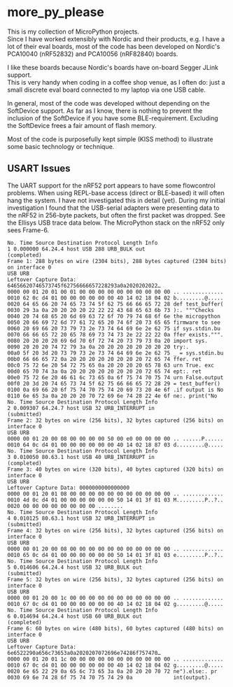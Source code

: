 # more_py_please
This is my collection of MicroPython projects.  
Since I have worked extensibly with Nordic and their products, e.g. I have a lot of their eval boards, most of the code has been developed on Nordic's PCA10040 (nRF52832) and PCA10056 (nRF82840) boards.

I like these boards because Nordic's boards have on-board Segger JLink support.  
This is very handy when coding in a coffee shop venue, as I often do: just a small discrete eval board connected to my laptop via one USB cable.

In general, most of the code was developed without depending on the SoftDevice support. As far as I know, there is nothing to prevent the inclusion of the SoftDevice if you have some BLE-requirement.  Excluding the SoftDevice frees a fair amount of flash memory.

Most of the code is purposefully kept simple (KISS method) to illustrate some basic technology or technique.

## USART Issues
The UART support for the nRF52 port appears to have some flowcontrol problems. When using REPL-base access (direct or BLE-based) it will often hang the system.  I have not investigated this in detail (yet).  During my initial investigation I found that the USB-serial adapters were presenting data to the nRF52 in 256-byte packets, but often the first packet was dropped. See the Ellisys USB trace data below. The MicroPython stack on the nRF52 only sees Frame-6.

```
No. Time Source Destination Protocol Length Info
1 0.000000 64.24.4 host USB 288 URB_BULK out
(completed)
Frame 1: 288 bytes on wire (2304 bits), 288 bytes captured (2304 bits) on interface 0
USB URB
Leftover Capture Data: 64656620746573745f62756666657228293a0a2020202022…
0000 00 01 20 01 00 01 00 00 00 00 00 00 00 00 00 00 .. .............
0010 62 0c d4 01 00 00 00 00 00 00 40 14 02 18 04 02 b.........@.....
0020 64 65 66 20 74 65 73 74 5f 62 75 66 66 65 72 28 def test_buffer(
0030 29 3a 0a 20 20 20 20 22 22 22 43 68 65 63 6b 73 ):. """Checks
0040 20 74 68 65 20 6d 69 63 72 6f 70 79 74 68 6f 6e the micropython
0050 20 66 69 72 6d 77 61 72 65 20 74 6f 20 73 65 65 firmware to see
0060 20 69 66 20 73 79 73 2e 73 74 64 69 6e 2e 62 75 if sys.stdin.bu
0070 66 66 65 72 20 65 78 69 73 74 73 2e 22 22 22 0a ffer exists.""".
0080 20 20 20 20 69 6d 70 6f 72 74 20 73 79 73 0a 20 import sys.
0090 20 20 20 74 72 79 3a 0a 20 20 20 20 20 20 20 20 try:.
00a0 5f 20 3d 20 73 79 73 2e 73 74 64 69 6e 2e 62 75 _ = sys.stdin.bu
00b0 66 66 65 72 0a 20 20 20 20 20 20 20 20 72 65 74 ffer. ret
00c0 75 72 6e 20 54 72 75 65 0a 20 20 20 20 65 78 63 urn True. exc
00d0 65 70 74 3a 0a 20 20 20 20 20 20 20 20 72 65 74 ept:. ret
00e0 75 72 6e 20 46 61 6c 73 65 0a 6f 75 74 70 75 74 urn False.output
00f0 20 3d 20 74 65 73 74 5f 62 75 66 66 65 72 28 29 = test_buffer()
0100 0a 69 66 20 6f 75 74 70 75 74 20 69 73 20 4e 6f .if output is No
0110 6e 65 3a 0a 20 20 20 70 72 69 6e 74 28 22 4e 6f ne:. print("No
No. Time Source Destination Protocol Length Info
2 0.009307 64.24.7 host USB 32 URB_INTERRUPT in
(submitted)
Frame 2: 32 bytes on wire (256 bits), 32 bytes captured (256 bits) on interface 0
USB URB
0000 00 01 20 00 08 00 00 00 00 50 00 e0 00 00 00 00 .. ......P......
0010 64 0c d4 01 00 00 00 00 00 00 40 14 02 18 87 03 d.........@.....
No. Time Source Destination Protocol Length Info
3 0.010050 80.63.1 host USB 40 URB_INTERRUPT in
(completed)
Frame 3: 40 bytes on wire (320 bits), 40 bytes captured (320 bits) on interface 0
USB URB
Leftover Capture Data: 0000000000000000
0000 00 01 20 01 08 00 00 00 00 00 00 00 00 00 00 00 .. .............
0010 4d 0c d4 01 00 00 00 00 00 00 50 14 01 3f 81 03 M.........P..?..
0020 00 00 00 00 00 00 00 00 ........
No. Time Source Destination Protocol Length Info
4 0.010125 80.63.1 host USB 32 URB_INTERRUPT in
(submitted)
Frame 4: 32 bytes on wire (256 bits), 32 bytes captured (256 bits) on interface 0
USB URB
0000 00 01 20 00 08 00 00 00 00 00 00 00 00 00 00 00 .. .............
0010 65 0c d4 01 00 00 00 00 00 00 50 14 01 3f 81 03 e.........P..?..
No. Time Source Destination Protocol Length Info
5 0.014606 64.24.4 host USB 32 URB_BULK out
(submitted)
Frame 5: 32 bytes on wire (256 bits), 32 bytes captured (256 bits) on interface 0
USB URB
0000 00 01 20 00 1c 00 00 00 00 00 00 00 00 00 00 00 .. .............
0010 67 0c d4 01 00 00 00 00 00 00 40 14 02 18 04 02 g.........@.....
No. Time Source Destination Protocol Length Info
6 0.014694 64.24.4 host USB 60 URB_BULK out
(completed)
Frame 6: 60 bytes on wire (480 bits), 60 bytes captured (480 bits) on interface 0
USB URB
Leftover Capture Data: 6e6522290a656c73653a0a2020207072696e74286f757470…
0000 00 01 20 01 1c 00 00 00 00 00 00 00 00 00 00 00 .. .............
0010 67 0c d4 01 00 00 00 00 00 00 40 14 02 18 04 02 g.........@.....
0020 6e 65 22 29 0a 65 6c 73 65 3a 0a 20 20 20 70 72 ne").else:. pr
0030 69 6e 74 28 6f 75 74 70 75 74 29 0a             int(output).
```

